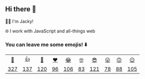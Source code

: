 ## Hi there 👋

👨‍💻  I'm Jacky!

🌐  I work with JavaScript and all-things web

### You can leave me some emojis! ⬇️
<table>
<tr align="center">
  <td><a href="https://jackyef-addmoji.vercel.app/api/addmoji?type=👋">👋</a></td>
  <td><a href="https://jackyef-addmoji.vercel.app/api/addmoji?type=👍">👍</a></td>
  <td><a href="https://jackyef-addmoji.vercel.app/api/addmoji?type=👊">👊</a></td>
  <td><a href="https://jackyef-addmoji.vercel.app/api/addmoji?type=❤️">❤️</a></td>
  <td><a href="https://jackyef-addmoji.vercel.app/api/addmoji?type=😂">😂</a></td>
  <td><a href="https://jackyef-addmoji.vercel.app/api/addmoji?type=🤓">🤓</a></td>
  <td><a href="https://jackyef-addmoji.vercel.app/api/addmoji?type=😎">😎</a></td>
  <td><a href="https://jackyef-addmoji.vercel.app/api/addmoji?type=😛">😛</a></td>
  <td><a href="https://jackyef-addmoji.vercel.app/api/addmoji?type=🙃">🙃</a></td>
  <td><a href="https://jackyef-addmoji.vercel.app/api/addmoji?type=😉">😉</a></td>
</tr>
<tr align="center">
  <td><a href="https://jackyef-addmoji.vercel.app/api/addmoji?type=👋"><span id="count-👋">327</span></a></td>
  <td><a href="https://jackyef-addmoji.vercel.app/api/addmoji?type=👍"><span id="count-👍">137</span></a></td>
  <td><a href="https://jackyef-addmoji.vercel.app/api/addmoji?type=👊"><span id="count-👊">120</span></a></td>
  <td><a href="https://jackyef-addmoji.vercel.app/api/addmoji?type=❤️"><span id="count-❤️">96</span></a></td>
  <td><a href="https://jackyef-addmoji.vercel.app/api/addmoji?type=😂"><span id="count-😂">106</span></a></td>
  <td><a href="https://jackyef-addmoji.vercel.app/api/addmoji?type=🤓"><span id="count-🤓">83</span></a></td>
  <td><a href="https://jackyef-addmoji.vercel.app/api/addmoji?type=😎"><span id="count-😎">121</span></a></td>
  <td><a href="https://jackyef-addmoji.vercel.app/api/addmoji?type=😛"><span id="count-😛">78</span></a></td>
  <td><a href="https://jackyef-addmoji.vercel.app/api/addmoji?type=🙃"><span id="count-🙃">88</span></a></td>
  <td><a href="https://jackyef-addmoji.vercel.app/api/addmoji?type=😉"><span id="count-😉">105</span></a></td>
</tr>
</table>

<!--
**jackyef/jackyef** is a ✨ _special_ ✨ repository because its `README.md` (this file) appears on your GitHub profile.

Here are some ideas to get you started:

- 🔭 I’m currently working on ...
- 🌱 I’m currently learning ...
- 👯 I’m looking to collaborate on ...
- 🤔 I’m looking for help with ...
- 💬 Ask me about ...
- 📫 How to reach me: ...
- 😄 Pronouns: ...
- ⚡ Fun fact: ...
-->
